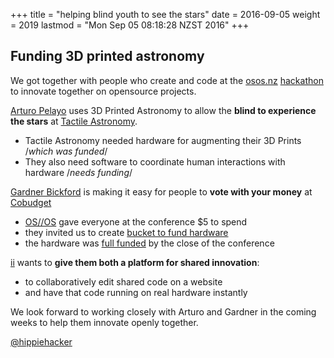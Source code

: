 +++
title = "helping blind youth to see the stars"
date = 2016-09-05
weight = 2019
lastmod = "Mon Sep 05 08:18:28 NZST 2016"
+++


## Funding 3D printed astronomy

We got together with people who create and code at the [osos.nz](http://osos.nz) [hackathon](http://hackathon.opensourceopensociety.com/) to innovate together on opensource projects.

[Arturo Pelayo](http://www.arturopelayo.com/) uses 3D Printed Astronomy to allow the **blind to experience the stars** at [Tactile Astronomy](http://twitter.com/tactileedu).

* Tactile Astronomy needed hardware for augmenting their 3D Prints /_which was funded_/
* They also need software to coordinate human interactions with hardware /_needs funding_/

[Gardner Bickford](https://github.com/gardner) is making it easy for people to **vote with your money** at [Cobudget](https://twitter.com/cobudget)

* [OS//OS](http://osos.nz) gave everyone at the conference $5 to spend
* they invited us to create [bucket to fund hardware](http://cobudget.co/#/buckets/662)
* the hardware was [full funded](https://twitter.com/hippiehacker/status/771418829364731904) by the close of the conference

[ii](ii.delivery) wants to **give them both a platform for shared innovation**:

* to collaboratively edit shared code on a website
* and have that code running on real hardware instantly

We look forward to working closely with Arturo and Gardner in the coming weeks to help them innovate openly together.

[@hippiehacker](http://twitter.com/hippiehacker)
